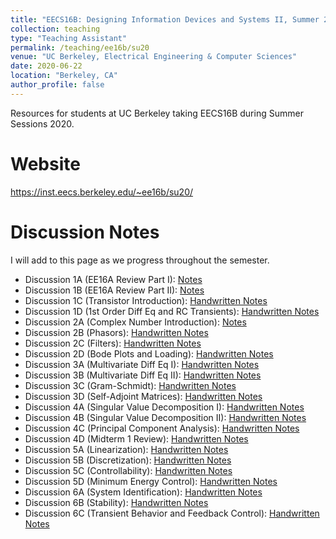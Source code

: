 ```yaml
---
title: "EECS16B: Designing Information Devices and Systems II, Summer 2020"
collection: teaching
type: "Teaching Assistant"
permalink: /teaching/ee16b/su20
venue: "UC Berkeley, Electrical Engineering & Computer Sciences"
date: 2020-06-22
location: "Berkeley, CA"
author_profile: false
---
```


Resources for students at UC Berkeley taking EECS16B during Summer Sessions 2020. 

Website
======
https://inst.eecs.berkeley.edu/~ee16b/su20/

Discussion Notes
======
I will add to this page as we progress throughout the semester. 
* Discussion 1A (EE16A Review Part I): [Notes](http://mudyeh.github.io/files/Discussion_1A_Notes_EECS16B_Summer_2020.pdf)
* Discussion 1B (EE16A Review Part II): [Notes](http://mudyeh.github.io/files/Discussion_1B_Notes_EECS16B_Summer_2020.pdf)
* Discussion 1C (Transistor Introduction): [Handwritten Notes](http://mudyeh.github.io/files/Dis1C.pdf)
* Discussion 1D (1st Order Diff Eq and RC Transients): [Handwritten Notes](http://mudyeh.github.io/files/Dis1D.pdf)
* Discussion 2A (Complex Number Introduction): [Notes](http://mudyeh.github.io/files/Discussion_2A_Notes_EECS16B_Summer_2020.pdf)
* Discussion 2B (Phasors): [Handwritten Notes](http://mudyeh.github.io/files/Dis2B.pdf)
* Discussion 2C (Filters): [Handwritten Notes](http://mudyeh.github.io/files/Dis2C.pdf)
* Discussion 2D (Bode Plots and Loading): [Handwritten Notes](http://mudyeh.github.io/files/Dis2D.pdf)
* Discussion 3A (Multivariate Diff Eq I): [Handwritten Notes](http://mudyeh.github.io/files/Dis3A.pdf)
* Discussion 3B (Multivariate Diff Eq II): [Handwritten Notes](http://mudyeh.github.io/files/Dis3B.pdf)
* Discussion 3C (Gram-Schmidt): [Handwritten Notes](http://mudyeh.github.io/files/Dis3C.pdf)
* Discussion 3D (Self-Adjoint Matrices): [Handwritten Notes](http://mudyeh.github.io/files/Dis3D.pdf)
* Discussion 4A (Singular Value Decomposition I): [Handwritten Notes](http://mudyeh.github.io/files/Dis4A.pdf)
* Discussion 4B (Singular Value Decomposition II): [Handwritten Notes](http://mudyeh.github.io/files/Dis4B.pdf)
* Discussion 4C (Principal Component Analysis): [Handwritten Notes](http://mudyeh.github.io/files/Dis4C.pdf)
* Discussion 4D (Midterm 1 Review): [Handwritten Notes](http://mudyeh.github.io/files/Dis4D.pdf)
* Discussion 5A (Linearization): [Handwritten Notes](http://mudyeh.github.io/files/Dis5A.pdf)
* Discussion 5B (Discretization): [Handwritten Notes](http://mudyeh.github.io/files/Dis5B.pdf)
* Discussion 5C (Controllability): [Handwritten Notes](http://mudyeh.github.io/files/Dis5C.pdf)
* Discussion 5D (Minimum Energy Control): [Handwritten Notes](http://mudyeh.github.io/files/Dis5D.pdf)
* Discussion 6A (System Identification): [Handwritten Notes](http://mudyeh.github.io/files/Dis6A.pdf)
* Discussion 6B (Stability): [Handwritten Notes](http://mudyeh.github.io/files/Dis6B.pdf)
* Discussion 6C (Transient Behavior and Feedback Control): [Handwritten Notes](http://mudyeh.github.io/files/Dis6C.pdf)